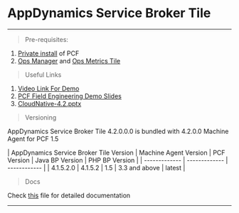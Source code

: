 AppDynamics Service Broker Tile 
===================
----------

> Pre-requisites:

 1. [Private install](http://docs.pivotal.io/pivotalcf/getstarted/) of PCF
 2. [Ops Manager](https://network.pivotal.io/) and [Ops Metrics Tile](https://network.pivotal.io/)

> Useful Links

 1. [Video Link For Demo](https://drive.google.com/drive/folders/0B5Y66q8ImLmTNVd1SktXNnNRb0k)
 2. [PCF Field Engineering Demo Slides](https://drive.google.com/drive/folders/0B5Y66q8ImLmTNVd1SktXNnNRb0k)
 3. [CloudNative-4.2.pptx](https://singularity.jira.com/wiki/download/attachments/119144681/CloudNative-4.2.pptx?version=1&modificationDate=1439243356456&api=v2)

> Versioning

AppDynamics Service Broker Tile 4.2.0.0.0 is bundled with 4.2.0.0 Machine Agent for PCF 1.5

| AppDynamics Service Broker Tile Version  | Machine Agent Version | PCF Version  | Java BP Version  | PHP BP Version  |
| ------------- | ------------- | ------------ |
| 4.1.5.2.0  | 4.1.5.2  | 1.5 | 3.3 and above | latest |


> Docs

Check [this](https://github.com/Appdynamics/PCF-ServiceBroker/blob/master/docs/README.md) file for detailed documentation

----------

